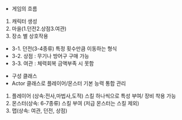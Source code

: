 * 게임의 흐름
1. 캐릭터 생성
2. 마을(1.던전2.상점3.여관)
3. 장소 별 상호작용
  - 3-1. 던전(3-4종류) 특정 횟수만큼 이동하는 형식
  - 3-2. 상점 : 무기나 방어구 구매 가능
  - 3-3. 여관 : 체력회복 금액부족 시 못함


* 구성 클래스
* Actor 클래스로 플레이어/몬스터 기본 능력 통합 관리
1. 플레이어 (상속:전사,마법사,도적) 스킬 하나씩으로 특성 부여/ 장비 착용 가능
2. 몬스터(상속: 6-7종류) 스킬 부여 (저급 몬스터는 스킬 제외)
3. 맵(상속: 여관, 던전, 상점)

